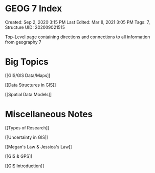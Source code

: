 # GEOG 7 Index

Created: Sep 2, 2020 3:15 PM
Last Edited: Mar 8, 2021 3:05 PM
Tags: 7, Structure
UID: 202009021515

Top-Level page containing directions and connections to all information from geography 7

# Big Topics

[[GIS/GIS Data/Maps]]

[[Data Structures in GIS]]

[[Spatial Data Models]]

# Miscellaneous Notes

[[Types of Research]]

[[Uncertainty in GIS]]

[[Megan's Law & Jessica's Law]]

[[GIS & GPS]]

[[GIS Introduction]]